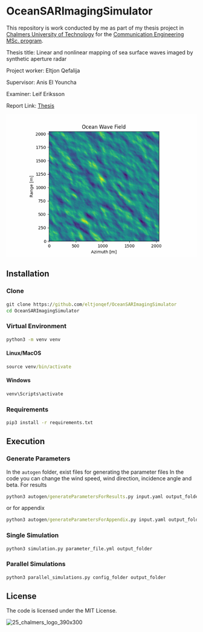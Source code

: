 # OceanSARImagingSimulator

This repository is work conducted by me as part of my thesis project in [Chalmers University of Technology](https://www.chalmers.se/en/) for the [Communication Engineering MSc. program](https://www.chalmers.se/en/education/find-masters-programme/information-and-communication-technology-msc/).

Thesis title: Linear and nonlinear mapping of sea surface waves imaged by synthetic aperture radar

Project worker: Eltjon Qefalija

Supervisor: Anis El Youncha

Examiner: Leif Eriksson

Report Link: [Thesis](http://hdl.handle.net/20.500.12380/309103)

![Sea Surface](animation.gif)

## Installation
### Clone
```bat
git clone https://github.com/eltjonqef/OceanSARImagingSimulator
cd OceanSARImagingSimulator
```
### Virtual Environment
```bat
python3 -m venv venv
```
#### Linux/MacOS
```bat
source venv/bin/activate
```
#### Windows
```bat
venv\Scripts\activate
```
### Requirements
```bat
pip3 install -r requirements.txt
```
## Execution
### Generate Parameters
In the `autogen` folder, exist files for generating the parameter files
In the code you can change the wind speed, wind direction, incidence angle and beta.
For results
```bat
python3 autogen/generateParametersForResults.py input.yaml output_folder
```
or for appendix
```bat
python3 autogen/generateParametersForAppendix.py input.yaml output_folder
```
### Single Simulation
```bat
python3 simulation.py parameter_file.yml output_folder
```
### Parallel Simulations
```bat
python3 parallel_simulations.py config_folder output_folder
```
## License

The code is licensed under the MIT License.

![25_chalmers_logo_390x300](https://github.com/eltjonqef/OceanSARImagingSimulator/assets/46346610/ea1820f1-df78-4ee7-9c7f-c9b3a38ed8da)
